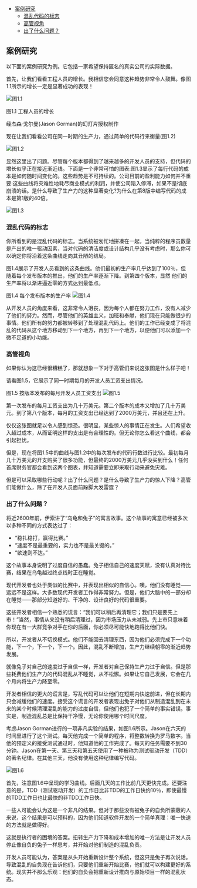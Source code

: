 - [案例研究](#案例研究)
  - [混乱代码的标志](#混乱代码的标志)
  - [高管视角](#高管视角)
  - [出了什么问题？](#出了什么问题)


## 案例研究

以下面的案例研究为例。它包括一家希望保持匿名的真实公司的实际数据。

首先，让我们看看工程人员的增长。我相信您会同意这种趋势非常令人鼓舞。像图1.1所示的增长一定是显著成功的表现！

![图1.1](./static/1.1.png)

图1.1 工程人员的增长

经杰森·戈尔曼(Jason Gorman)的幻灯片授权制作

现在让我们看看公司在同一时期的生产力，通过简单的代码行来衡量(图1.2)

![图1.2](./static/1.2.png)

显然这里出了问题。尽管每个版本都得到了越来越多的开发人员的支持，但代码的增长似乎正在接近渐近线。下面是一个非常可怕的图表:图1.3显示了每行代码的成本是如何随时间变化的。这些趋势是不可持续的。公司目前的盈利能力如何并不重要:这些曲线将灾难性地耗尽商业模式的利润，并使公司陷入停滞，如果不是彻底崩溃的话。是什么导致了生产力的这种显著变化?为什么在第8版中编写代码的成本是第1版的40倍。

![图1.3](./static/1.3.png)

### 混乱代码的标志
你所看到的是混乱代码的标志。当系统被匆忙地拼凑在一起，当纯粹的程序员数量是产出的唯一驱动因素，当对代码的清洁度或设计结构几乎没有考虑时，那么你可以确定你将沿着这条曲线走向其丑陋的结局。

图1.4展示了开发人员看到的这条曲线。他们最初的生产率几乎达到了100％，但随着每个发布版本的推出，他们的生产率逐渐下降。到第四个版本，显然
他们的生产率将以渐进逼近零的方式达到最低点。

图1.4 每个发布版本的生产率
![图1.4](./static/1.4.png)

从开发人员的角度来看，这非常令人沮丧，因为每个人都在努力工作，没有人减少了他们的努力。然而，尽管他们的英雄主义，加班和奉献，他们现在只能做很少的事情。他们所有的努力都被转移到了处理混乱代码上。他们的工作已经变成了将混乱的代码从这个地方移动到下一个地方，再到下一个地方，以便他们可以添加一个微不足道的小功能。

### 高管视角

如果你认为这已经很糟糕了，那就想象一下对于高管们来说这张图是什么样子吧！

请看图1.5，它展示了同一时期每月的开发人员工资支出情况。

图1.5 按版本发布的每月开发人员工资支出
![图1.5](./static/1.5.png)

第一次发布的每月工资支出为几十万美元。第二个版本的成本又增加了几十万美元。到了第八个版本，每月的工资支出已经达到了2000万美元，并且还在上升。

仅仅这张图就足以令人感到惊恐。很明显，某些惊人的事情正在发生。人们希望收入超过成本，从而证明这样的支出是有合理性的。但无论你怎么看这个曲线，都会引起担忧。

但是，现在将图1.5中的曲线与图1.2中的每次发布的代码行数进行比较。最初每月几十万美元的开支购买了很多功能，但最终的2000万美元几乎没买到什么！任何首席财务官都会看到这两个图表，并知道需要立即采取行动来避免灾难。

但是可以采取哪些行动呢？出了什么问题？是什么导致了生产力的惊人下降？高管们能做什么，除了在开发人员面前跺脚大发雷霆？

### 出了什么问题？

将近2600年前，伊索讲了“乌龟和兔子”的寓言故事。这个故事的寓意已经被多次以多种不同的方式表达过了：

- “稳扎稳打，赢得比赛。”
- “速度不是最重要的，实力也不是最关键的。”
- “欲速则不达。”

这个故事本身说明了过度自信的愚蠢。兔子相信自己的速度天赋，没有认真对待比赛，结果在乌龟越过终点线时正在睡觉。

现代开发者也处于类似的比赛中，并表现出相似的自信心。噢，他们没有睡觉——远远不是这样。大多数现代开发者工作得非常努力。但是，他们大脑中的一部分却在睡觉——那部分知道好的、干净的、设计良好的代码很重要。

这些开发者相信一个熟悉的谎言：“我们可以稍后再清理它；我们只是要先上市！”当然，事情从来没有稍后清理过，因为市场压力从未减弱。先上市只意味着你现在有一大群竞争对手在你的后面，你必须尽可能快地跑得比他们快。

所以，开发者从不切换模式。他们不能回去清理东西，因为他们必须完成下一个功能，下一个，下一个，下一个。因此，混乱不断增加，生产力继续朝零的渐近趋势发展。

就像兔子对自己的速度过于自信一样，开发者对自己保持生产力过于自信。但是那些耗费他们生产力的代码混乱从不睡觉，从不松懈。如果让它自己发展，它会在几个月内将生产力降至零。

开发者相信的更大的谎言是，写乱代码可以让他们在短期内快速前进，但在长期内只会减缓他们的速度。接受这个谎言的开发者表现出兔子对他们从制造混乱到在未来的某个时候清理混乱的能力的过度自信，但他们也犯了一个简单的事实错误。事实是，制造混乱总是比保持干净慢，无论你使用哪个时间尺度。

考虑Jason Gorman进行的一项非凡实验的结果，如图1.6所示。Jason在六天的时间里进行了这个测试。每天他完成一个简单的程序，将整数转换为罗马数字。当他的预定义的接受测试通过时，他知道他的工作完成了。每天的任务需要不到30分钟。Jason在第一天、第三天和第五天使用了一种被称为测试驱动开发（TDD）的著名纪律。在其他三天，他没有使用这种纪律编写代码。

![图1.6](./static/1.6.png)

首先，注意图1.6中呈现的学习曲线。后面几天的工作比前几天更快完成。还要注意的是，TDD（测试驱动开发）的工作日比非TDD的工作日快约10％，即使最慢的TDD工作日也比最快的非TDD工作日快。

一些人可能会认为这是一个非凡的结果。但对于那些没有被兔子的自负所蒙蔽的人来说，这个结果是可以预料的，因为他们知道软件开发的一个简单真理：唯一快速的方法就是做得好。

这就是执行者的困境的答案。扭转生产力下降和成本增加的唯一方法是让开发人员停止像自负的兔子一样思考，并开始对他们制造的混乱负责。

开发人员可能认为，答案是从头开始重新设计整个系统，但这只是兔子再次说话。导致混乱的自负现在告诉他们，只要他们重新开始比赛，他们就可以构建更好的系统。现实并不那么乐观：他们的自负会把重新设计推向与原始项目一样的混乱状态。
